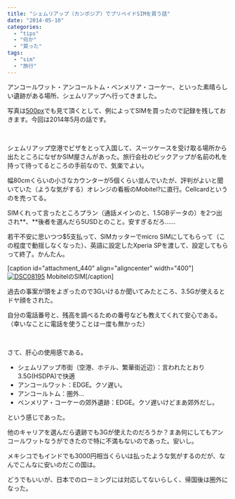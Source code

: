 ```yaml
---
title: "シェムリアップ（カンボジア）でプリペイドSIMを買う話"
date: "2014-05-10"
categories: 
  - "tips"
  - "何か"
  - "買った"
tags: 
  - "sim"
  - "旅行"
---
```


アンコールワット・アンコールトム・ベンメリア・コーケー、といった素晴らしい遺跡がある場所、シェムリアップへ行ってきました。

写真は[500px](http://500px.com/naotaco)でも見て頂くとして、例によってSIMを買ったので記録を残しておきます。今回は2014年5月の話です。

 

シェムリアップ空港でビザをとって入国して、スーツケースを受け取る場所から出たところになぜかSIM屋さんがあった。旅行会社のピックアップが名前の札を持って待ってるところの手前なので、気楽でよい。

幅80cmくらいの小さなカウンターが5個くらい並んでいたが、評判がよいと聞いていた（ような気がする）オレンジの看板のMobitel?に直行。Cellcardというのを売ってる。

SIMくれって言ったところプラン（通話メインのと、1.5GBデータの）を2つ出され**、**後者を選んだら5USDとのこと。安すぎるだろ……

若干不安に思いつつ$5支払って、SIMカッターでmicro SIMにしてもらって（この程度で動揺しなくなった）、英語に設定したXperia SPを渡して、設定してもらって終了。かんたん。

\[caption id="attachment\_440" align="aligncenter" width="400"\][![DSC08195](https://blog.naotaco.com/assets/images/posts/2014/05/DSC08195-400x266.jpg)](https://blog.naotaco.com/assets/images/posts/2014/05/DSC08195.jpg) MobitelのSIM\[/caption\]

過去の事案が頭をよぎったので3Gいけるか聞いてみたところ、3.5Gが使えるとドヤ顔をされた。

自分の電話番号と、残高を調べるための番号なども教えてくれて安心である。（幸いなことに電話を使うことは一度も無かった）

 

さて、肝心の使用感である。

- シェムリアップ市街（空港、ホテル、繁華街近辺）：言われたとおり3.5G(HSDPA)で快適
- アンコールワット：EDGE。クソ遅い。
- アンコールトム：圏外…
- ベンメリア・コーケーの郊外遺跡：EDGE。クソ遅いけどまあ郊外だし。

という感じであった。

他のキャリアを選んだら遺跡でも3Gが使えたのだろうか？まあ何にしてもアンコールワットなうができたので特に不満もないのであった。安いし。

メキシコでもインドでも3000円相当くらいは払ったような気がするのだが、なんでこんなに安いのだこの国は。

どうでもいいが、日本でのローミングには対応してないらしく、帰国後は圏外になった。
